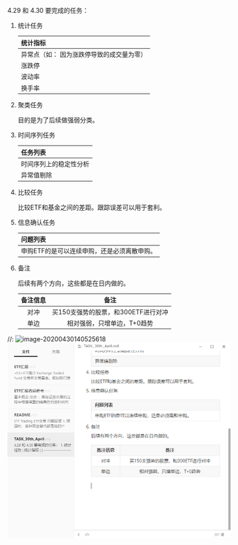 4.29 和 4.30 要完成的任务：

1. 统计任务

   | 统计指标                                  |
   | ----------------------------------------- |
   | 异常点（如： 因为涨跌停导致的成交量为零） |
   | 涨跌停                                    |
   | 波动率                                    |
   | 换手率                                    |

2. 聚类任务

   目的是为了后续做强弱分类。

3. 时间序列任务

   | 任务列表               |
   | ---------------------- |
   | 时间序列上的稳定性分析 |
   | 异常值剔除             |

4. 比较任务

   比较ETF和基金之间的差距。跟踪误差可以用于套利。

5. 信息确认任务

   | 问题列表                                    |
   | ------------------------------------------- |
   | 申购ETF的是可以连续申购，还是必须离散申购。 |

6. 备注

   后续有两个方向，这些都是在日内做的。

   | 备注信息 |                备注                 |
   | :------: | :---------------------------------: |
   |   对冲   | 买150支强势的股票，和300ETF进行对冲 |
   |   单边   |     相对强弱，只增单边，T+0趋势     |

   
//: ![image-20200430140525618](https://github.com/FinTechNJU/ETF_Trading/static_markdown/image-20200430140525618.png)
![image-20200430140525618](https://github.com/FinTechNJU/ETF_Trading/blob/master/static_markdown/image-20200430140525618.png)
